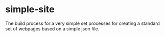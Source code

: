 # simple-site

The build process for a very simple set processes for creating a standard set of webpages based on a simple json file.
